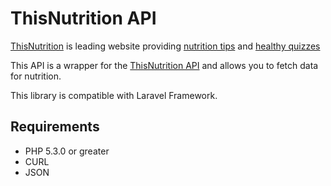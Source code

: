 # ThisNutrition API #

[ThisNutrition](https://thisnutrition.com/) is leading website providing [nutrition tips](https://thisnutrition.com/) and  [healthy quizzes](https://thisnutrition.com/quizzes)

This API is a wrapper for the [ThisNutrition API](https://github.com/popnable/thisnutrition/wiki) and allows you to fetch data for nutrition.

This library is compatible with Laravel Framework.

## Requirements ##
* PHP 5.3.0 or greater
* CURL
* JSON
